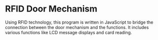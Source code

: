 # RFID Door Mechanism
Using RFID technology, this program is written in JavaScript to bridge the connection between the door mechanism and the functions. It includes various functions like LCD message displays and card reading. 
